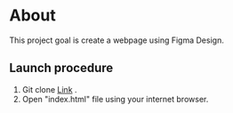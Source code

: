 # About
This project goal is create a webpage using Figma Design.



## Launch procedure
1. Git clone [Link](https://github.com/Jovita113/Figma.git) .
2. Open "index.html" file using your internet browser.

